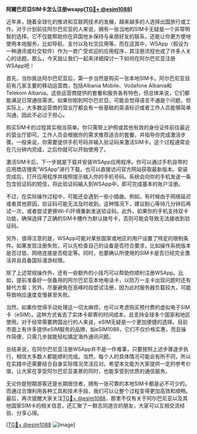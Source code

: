 **阿爾巴尼亞SIM卡怎么注册wsapp[[TG💪+ @esim1088](https://t.me/s/esim1088)]**

近年来，随着全球化的推进和互联网技术的发展，越来越多的人选择出国旅行或工作。对于计划前往阿尔巴尼亚的人来说，拥有一张当地的SIM卡无疑是一个非常明智的选择。它不仅能帮助你在异国他乡保持与亲朋好友的联系，还能让你更方便地使用本地服务，比如导航、支付以及社交应用等。而在这其中，WSApp（假设为一种通讯或社交软件）作为一款广受欢迎的应用程序，其注册流程也成了许多人关心的话题。那么，今天就让我们一起来详细探讨一下如何在阿尔巴尼亚注册WSApp吧！

首先，当你抵达阿尔巴尼亚后，第一步当然是购买一张本地SIM卡。阿尔巴尼亚目前有几家主要的移动运营商，包括Albania Mobile、Vodafone Albania和Telekom Albania。这些运营商提供的套餐和服务各有特色，但总体来说，它们都能满足日常通信需求。如果你刚到阿尔巴尼亞，可能会觉得语言不通是个问题，但实际上，大多数运营商的营业厅都会有一些基础的英语标识或者工作人员能够简单沟通，因此不必过于担心。

购买SIM卡的过程其实相当简单。你只需带上护照或其他有效的身份证件前往最近的营业厅即可。工作人员会根据你的需求推荐适合的套餐，并指导你完成激活步骤。一般来说，你需要提供手机号码并输入验证码来激活SIM卡。这个过程通常会在几分钟内完成，之后你就可以开始使用了。

激活SIM卡后，下一步就是下载并安装WSApp应用程序。你可以通过手机自带的应用商店搜索“WSApp”进行下载，也可以直接访问官方网站获取最新版本。安装完成后，打开应用程序并按照提示输入你的手机号码。系统会向你的手机发送一条包含验证码的短信，将此验证码输入到WSApp中，即可完成基本的账户注册。

不过，在实际操作过程中，可能还会遇到一些小插曲。例如，有时候由于网络延迟或者其他原因，验证码可能无法及时收到。这种情况下，建议耐心等待几分钟后再试一次，或者尝试更换Wi-Fi环境重新发送验证码。此外，如果你的手机支持双卡功能，确保选择了正确的SIM卡槽作为默认拨号卡，否则可能会导致无法接收到验证码。

另外，值得注意的是，WSApp可能对某些国家或地区的用户设置了特定的限制条件。如果发现注册失败，可以先检查自己的设备是否符合要求，比如操作系统版本是否过低、网络连接是否稳定等。同时，也要确认所使用的SIM卡是否已经完全激活并且具备国际漫游权限。

除了上述常规操作外，还有一些额外的小技巧可以帮助你顺利注册WSApp。比如，提前准备好一张备用的阿尔巴尼亚本地电话卡，以防万一主卡出现问题时还有替代方案；另外，尽量避免在高峰时段尝试注册，因为此时服务器负载较大，可能导致响应速度变慢甚至失败。

当然，如果你觉得手动处理这一切太麻烦，也可以考虑购买预付费的虚拟电子SIM卡（eSIM）。这种方式省去了实体卡邮寄的时间成本，且支持全球多个国家和地区使用。对于经常需要跨国出行的人来说，eSIM无疑是一个更加便捷的选择。目前市面上有许多提供eSIM服务的品牌，如eSIM1088，它们不仅价格实惠，而且操作简便，只需几步就能轻松搞定海外通讯问题。

总结来说，在阿尔巴尼亚注册WSApp并不是一件难事，只要按照上述步骤逐步执行，相信大多数人都能顺利完成。当然，每个人的具体情况可能会有所不同，所以在实践中还需要结合自身实际情况灵活应对。希望本文能为大家提供一定的参考价值，让大家在享受阿尔巴尼亚美景的同时，也能享受到优质的通信服务。

无论你是短期游客还是长期居住者，拥有一张可靠的本地SIM卡都是必不可少的。而通过合理利用各种工具和技术手段，我们可以让整个过程变得更加高效和顺畅。最后，再次提醒大家关注[TG💪+ @esim1088](https://t.me/s/esim1088)，那里不仅有关于阿尔巴尼亚以及其他国家SIM卡的相关信息，还汇聚了一群志同道合的朋友，大家可以互相交流经验、分享心得。

[[TG💪+ @esim1088](https://t.me/s/esim1088) ![Image](https://i.postimg.cc/4NQfJmqS/Snipaste-2025-05-13-00-14-12.png)]